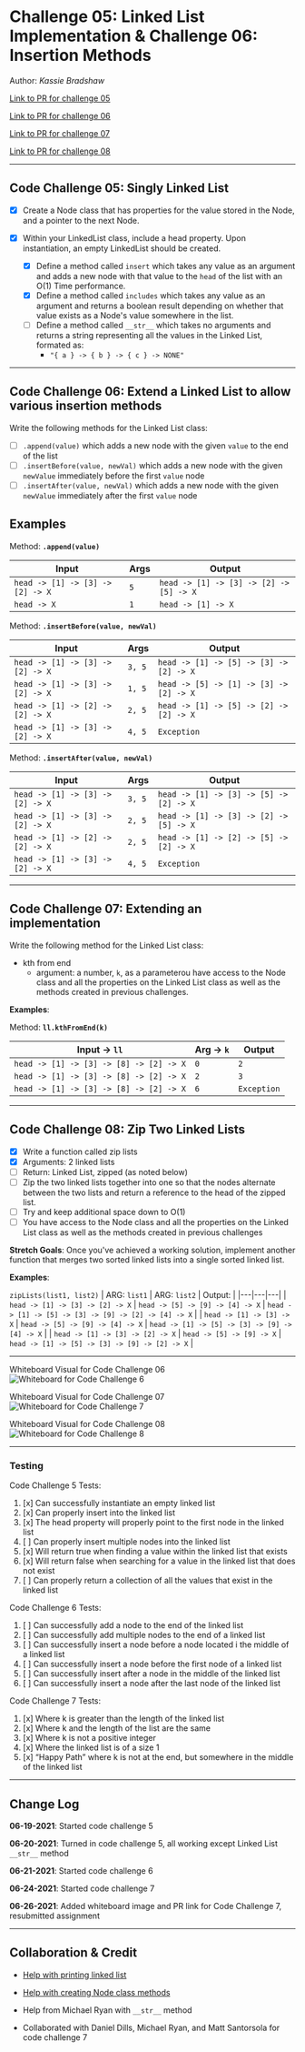# Challenge 05: Linked List Implementation & Challenge 06: Insertion Methods

Author: *Kassie Bradshaw*

[Link to PR for challenge 05](https://github.com/kassiebradshaw/data-structures-and-algorithms/pull/26)

[Link to PR for challenge 06](https://github.com/kassiebradshaw/data-structures-and-algorithms/pull/27)

[Link to PR for challenge 07](https://github.com/kassiebradshaw/data-structures-and-algorithms/pull/29)

[Link to PR for challenge 08](https://github.com/kassiebradshaw/data-structures-and-algorithms/pull/30)

---

## Code Challenge 05: Singly Linked List

* [x] Create a Node class that has properties for the value stored in the Node, and a pointer to the next Node.

* [x] Within your LinkedList class, include a head property. Upon instantiation, an empty LinkedList should be created.
  * [x] Define a method called `insert` which takes any value as an argument and adds a new node with that value to the `head` of the list with an O(1) Time performance.
  * [x] Define a method called `includes` which takes any value as an argument and returns a boolean result depending on whether that value exists as a Node's value somewhere in the list.
  * [ ] Define a method called `__str__` which takes no arguments and returns a string representing all the values in the Linked List, formated as:
    * `"{ a } -> { b } -> { c } -> NONE"`

---

## Code Challenge 06: Extend a Linked List to allow various insertion methods

Write the following methods for the Linked List class:

* [ ] `.append(value)` which adds a new node with the given `value` to the end of the list
* [ ] `.insertBefore(value, newVal)` which adds a new node with the given `newValue` immediately before the first `value` node
* [ ] `.insertAfter(value, newVal)` which adds a new node with the given `newValue` immediately after the first `value` node

## Examples

Method: **`.append(value)`**

| Input | Args | Output |
|---|---|---|
| `head -> [1] -> [3] -> [2] -> X` | `5` |  `head -> [1] -> [3] -> [2] -> [5] -> X` |
| `head -> X` | `1` | `head -> [1] -> X` |

Method: **`.insertBefore(value, newVal)`**

| Input | Args | Output |
|---|---|---|
| `head -> [1] -> [3] -> [2] -> X` | `3, 5` | `head -> [1] -> [5] -> [3] -> [2] -> X` |
| `head -> [1] -> [3] -> [2] -> X` | `1, 5` | `head -> [5] -> [1] -> [3] -> [2] -> X` |
| `head -> [1] -> [2] -> [2] -> X` | `2, 5` | `head -> [1] -> [5] -> [2] -> [2] -> X` |
| `head -> [1] -> [3] -> [2] -> X` | `4, 5` | `Exception` |

Method: **`.insertAfter(value, newVal)`**

| Input | Args | Output |
|---|---|---|
| `head -> [1] -> [3] -> [2] -> X` | `3, 5` | `head -> [1] -> [3] -> [5] -> [2] -> X` |
| `head -> [1] -> [3] -> [2] -> X` | `2, 5` | `head -> [1] -> [3] -> [2] -> [5] -> X` |
| `head -> [1] -> [2] -> [2] -> X` | `2, 5` | `head -> [1] -> [2] -> [5] -> [2] -> X` |
| `head -> [1] -> [3] -> [2] -> X` | `4, 5` | `Exception` |

---

## Code Challenge 07: Extending an implementation

Write the following method for the Linked List class:

* kth from end
  * argument: a number, `k`, as a parameterou have access to the Node class and all the properties on the Linked List class as well as the methods created in previous challenges.

**Examples**:

Method: **`ll.kthFromEnd(k)`**

| Input -> `ll` | Arg -> `k` | Output |
|---|---|---|
| `head -> [1] -> [3] -> [8] -> [2] -> X` | `0` | `2` |
| `head -> [1] -> [3] -> [8] -> [2] -> X` | `2` | `3` |
| `head -> [1] -> [3] -> [8] -> [2] -> X` | `6` | `Exception` |

---

## Code Challenge 08: Zip Two Linked Lists

* [x] Write a function called zip lists
* [x] Arguments: 2 linked lists
* [ ] Return: Linked List, zipped (as noted below)
* [ ] Zip the two linked lists together into one so that the nodes alternate between the two lists and return a reference to the head of the zipped list.
* [ ] Try and keep additional space down to O(1)
* [ ] You have access to the Node class and all the properties on the Linked List class as well as the methods created in previous challenges

**Stretch Goals**:
Once you've achieved a working solution, implement another function that merges two sorted linked lists into a single sorted linked list.

**Examples**:

`zipLists(list1, list2)`
| ARG: `list1` | ARG: `list2` | Output: |
|---|---|---|
| `head -> [1] -> [3] -> [2] -> X` | `head -> [5] -> [9] -> [4] -> X` | `head -> [1] -> [5] -> [3] -> [9] -> [2] -> [4] -> X` |
| `head -> [1] -> [3] -> X` | `head -> [5] -> [9] -> [4] -> X` | `head -> [1] -> [5] -> [3] -> [9] -> [4] -> X` |
| `head -> [1] -> [3] -> [2] -> X` | `head -> [5] -> [9] -> X` | `head -> [1] -> [5] -> [3] -> [9] -> [2] -> X` |

---

Whiteboard Visual for Code Challenge 06
![Whiteboard for Code Challenge 6](LL_insertions.jpg)

Whiteboard Visual for Code Challenge 07
![Whiteboard for Code Challenge 7](kth_from_end.jpg)

Whiteboard Visual for Code Challenge 08
![Whiteboard for Code Challenge 8](ll_zip.jpg)

---

### Testing

Code Challenge 5 Tests:

1. [x] Can successfully instantiate an empty linked list
2. [x] Can properly insert into the linked list
3. [x] The head property will properly point to the first node in the linked list
4. [ ] Can properly insert multiple nodes into the linked list
5. [x] Will return true when finding a value within the linked list that exists
6. [x] Will return false when searching for a value in the linked list that does not exist
7. [ ] Can properly return a collection of all the values that exist in the linked list

Code Challenge 6 Tests:

1. [ ] Can successfully add a node to the end of the linked list
2. [ ] Can successfully add multiple nodes to the end of a linked list
3. [ ] Can successfully insert a node before a node located i the middle of a linked list
4. [ ] Can successfully insert a node before the first node of a linked list
5. [ ] Can successfully insert after a node in the middle of the linked list
6. [ ] Can successfully insert a node after the last node of the linked list

Code Challenge 7 Tests:

1. [x] Where k is greater than the length of the linked list
2. [x] Where k and the length of the list are the same
3. [x] Where k is not a positive integer
4. [x] Where the linked list is of a size 1
5. [x] “Happy Path” where k is not at the end, but somewhere in the middle of the linked list

---

## Change Log

**06-19-2021**: Started code challenge 5

**06-20-2021**: Turned in code challenge 5, all working except Linked List `__str__` method

**06-21-2021**: Started code challenge 6

**06-24-2021**: Started code challenge 7

**06-26-2021**: Added whiteboard image and PR link for Code Challenge 7, resubmitted assignment

---

## Collaboration & Credit

* [Help with printing linked list](https://www.google.com/search?q=how+can+you+print+a+linked+list%3F&oq=how+can+you+print+a+linked+list%3F&aqs=chrome..69i57j0i22i30l4.3070j0j7&sourceid=chrome&ie=UTF-8#kpvalbx=_FxzQYMvOG9Lh-gS77IPQBQ28)
* [Help with creating Node class methods](https://www.youtube.com/watch?v=Bd1L64clh34)

* Help from Michael Ryan with `__str__` method

* Collaborated with Daniel Dills, Michael Ryan, and Matt Santorsola for code challenge 7
